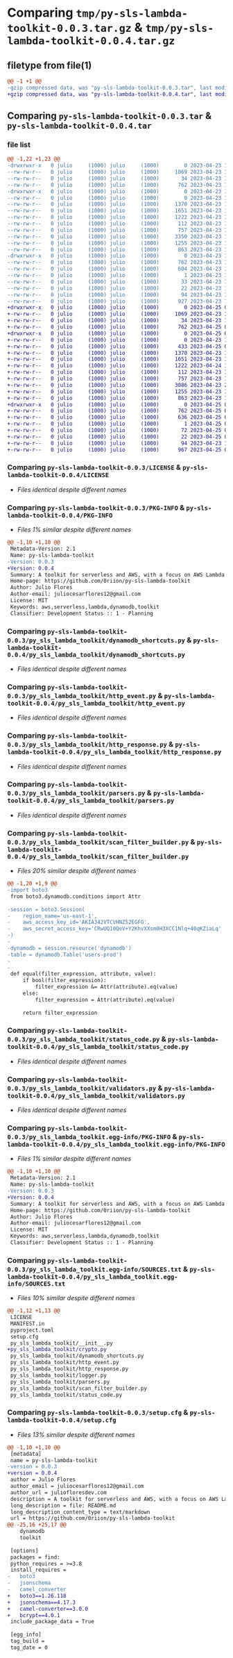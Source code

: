 # Comparing `tmp/py-sls-lambda-toolkit-0.0.3.tar.gz` & `tmp/py-sls-lambda-toolkit-0.0.4.tar.gz`

## filetype from file(1)

```diff
@@ -1 +1 @@
-gzip compressed data, was "py-sls-lambda-toolkit-0.0.3.tar", last modified: Sun Apr 23 18:26:19 2023, max compression
+gzip compressed data, was "py-sls-lambda-toolkit-0.0.4.tar", last modified: Tue Apr 25 01:46:58 2023, max compression
```

## Comparing `py-sls-lambda-toolkit-0.0.3.tar` & `py-sls-lambda-toolkit-0.0.4.tar`

### file list

```diff
@@ -1,22 +1,23 @@
-drwxrwxr-x   0 julio     (1000) julio     (1000)        0 2023-04-23 18:26:19.318116 py-sls-lambda-toolkit-0.0.3/
--rw-rw-r--   0 julio     (1000) julio     (1000)     1069 2023-04-23 17:34:15.000000 py-sls-lambda-toolkit-0.0.3/LICENSE
--rw-rw-r--   0 julio     (1000) julio     (1000)       34 2023-04-23 18:05:48.000000 py-sls-lambda-toolkit-0.0.3/MANIFEST.in
--rw-rw-r--   0 julio     (1000) julio     (1000)      762 2023-04-23 18:26:19.318116 py-sls-lambda-toolkit-0.0.3/PKG-INFO
-drwxrwxr-x   0 julio     (1000) julio     (1000)        0 2023-04-23 18:26:19.318116 py-sls-lambda-toolkit-0.0.3/py_sls_lambda_toolkit/
--rw-rw-r--   0 julio     (1000) julio     (1000)        0 2023-04-23 17:11:35.000000 py-sls-lambda-toolkit-0.0.3/py_sls_lambda_toolkit/__init__.py
--rw-rw-r--   0 julio     (1000) julio     (1000)     1370 2023-04-23 17:11:56.000000 py-sls-lambda-toolkit-0.0.3/py_sls_lambda_toolkit/dynamodb_shortcuts.py
--rw-rw-r--   0 julio     (1000) julio     (1000)     1651 2023-04-23 17:11:56.000000 py-sls-lambda-toolkit-0.0.3/py_sls_lambda_toolkit/http_event.py
--rw-rw-r--   0 julio     (1000) julio     (1000)     1222 2023-04-23 17:11:56.000000 py-sls-lambda-toolkit-0.0.3/py_sls_lambda_toolkit/http_response.py
--rw-rw-r--   0 julio     (1000) julio     (1000)      112 2023-04-23 17:11:56.000000 py-sls-lambda-toolkit-0.0.3/py_sls_lambda_toolkit/logger.py
--rw-rw-r--   0 julio     (1000) julio     (1000)      757 2023-04-23 17:11:56.000000 py-sls-lambda-toolkit-0.0.3/py_sls_lambda_toolkit/parsers.py
--rw-rw-r--   0 julio     (1000) julio     (1000)     3350 2023-04-23 17:11:56.000000 py-sls-lambda-toolkit-0.0.3/py_sls_lambda_toolkit/scan_filter_builder.py
--rw-rw-r--   0 julio     (1000) julio     (1000)     1255 2023-04-23 17:11:56.000000 py-sls-lambda-toolkit-0.0.3/py_sls_lambda_toolkit/status_code.py
--rw-rw-r--   0 julio     (1000) julio     (1000)      863 2023-04-23 17:11:56.000000 py-sls-lambda-toolkit-0.0.3/py_sls_lambda_toolkit/validators.py
-drwxrwxr-x   0 julio     (1000) julio     (1000)        0 2023-04-23 18:26:19.318116 py-sls-lambda-toolkit-0.0.3/py_sls_lambda_toolkit.egg-info/
--rw-rw-r--   0 julio     (1000) julio     (1000)      762 2023-04-23 18:26:19.000000 py-sls-lambda-toolkit-0.0.3/py_sls_lambda_toolkit.egg-info/PKG-INFO
--rw-rw-r--   0 julio     (1000) julio     (1000)      604 2023-04-23 18:26:19.000000 py-sls-lambda-toolkit-0.0.3/py_sls_lambda_toolkit.egg-info/SOURCES.txt
--rw-rw-r--   0 julio     (1000) julio     (1000)        1 2023-04-23 18:26:19.000000 py-sls-lambda-toolkit-0.0.3/py_sls_lambda_toolkit.egg-info/dependency_links.txt
--rw-rw-r--   0 julio     (1000) julio     (1000)       33 2023-04-23 18:26:19.000000 py-sls-lambda-toolkit-0.0.3/py_sls_lambda_toolkit.egg-info/requires.txt
--rw-rw-r--   0 julio     (1000) julio     (1000)       22 2023-04-23 18:26:19.000000 py-sls-lambda-toolkit-0.0.3/py_sls_lambda_toolkit.egg-info/top_level.txt
--rw-rw-r--   0 julio     (1000) julio     (1000)       94 2023-04-23 17:31:48.000000 py-sls-lambda-toolkit-0.0.3/pyproject.toml
--rw-rw-r--   0 julio     (1000) julio     (1000)      927 2023-04-23 18:26:19.318116 py-sls-lambda-toolkit-0.0.3/setup.cfg
+drwxrwxr-x   0 julio     (1000) julio     (1000)        0 2023-04-25 01:46:58.951875 py-sls-lambda-toolkit-0.0.4/
+-rw-rw-r--   0 julio     (1000) julio     (1000)     1069 2023-04-23 17:34:15.000000 py-sls-lambda-toolkit-0.0.4/LICENSE
+-rw-rw-r--   0 julio     (1000) julio     (1000)       34 2023-04-23 18:05:48.000000 py-sls-lambda-toolkit-0.0.4/MANIFEST.in
+-rw-rw-r--   0 julio     (1000) julio     (1000)      762 2023-04-25 01:46:58.951875 py-sls-lambda-toolkit-0.0.4/PKG-INFO
+drwxrwxr-x   0 julio     (1000) julio     (1000)        0 2023-04-25 01:46:58.951875 py-sls-lambda-toolkit-0.0.4/py_sls_lambda_toolkit/
+-rw-rw-r--   0 julio     (1000) julio     (1000)        0 2023-04-23 17:11:35.000000 py-sls-lambda-toolkit-0.0.4/py_sls_lambda_toolkit/__init__.py
+-rw-rw-r--   0 julio     (1000) julio     (1000)      433 2023-04-25 01:10:01.000000 py-sls-lambda-toolkit-0.0.4/py_sls_lambda_toolkit/crypto.py
+-rw-rw-r--   0 julio     (1000) julio     (1000)     1370 2023-04-23 17:11:56.000000 py-sls-lambda-toolkit-0.0.4/py_sls_lambda_toolkit/dynamodb_shortcuts.py
+-rw-rw-r--   0 julio     (1000) julio     (1000)     1651 2023-04-23 17:11:56.000000 py-sls-lambda-toolkit-0.0.4/py_sls_lambda_toolkit/http_event.py
+-rw-rw-r--   0 julio     (1000) julio     (1000)     1222 2023-04-24 15:55:29.000000 py-sls-lambda-toolkit-0.0.4/py_sls_lambda_toolkit/http_response.py
+-rw-rw-r--   0 julio     (1000) julio     (1000)      112 2023-04-23 17:11:56.000000 py-sls-lambda-toolkit-0.0.4/py_sls_lambda_toolkit/logger.py
+-rw-rw-r--   0 julio     (1000) julio     (1000)      757 2023-04-23 17:11:56.000000 py-sls-lambda-toolkit-0.0.4/py_sls_lambda_toolkit/parsers.py
+-rw-rw-r--   0 julio     (1000) julio     (1000)     3086 2023-04-23 20:42:46.000000 py-sls-lambda-toolkit-0.0.4/py_sls_lambda_toolkit/scan_filter_builder.py
+-rw-rw-r--   0 julio     (1000) julio     (1000)     1255 2023-04-23 17:11:56.000000 py-sls-lambda-toolkit-0.0.4/py_sls_lambda_toolkit/status_code.py
+-rw-rw-r--   0 julio     (1000) julio     (1000)      863 2023-04-23 17:11:56.000000 py-sls-lambda-toolkit-0.0.4/py_sls_lambda_toolkit/validators.py
+drwxrwxr-x   0 julio     (1000) julio     (1000)        0 2023-04-25 01:46:58.951875 py-sls-lambda-toolkit-0.0.4/py_sls_lambda_toolkit.egg-info/
+-rw-rw-r--   0 julio     (1000) julio     (1000)      762 2023-04-25 01:46:58.000000 py-sls-lambda-toolkit-0.0.4/py_sls_lambda_toolkit.egg-info/PKG-INFO
+-rw-rw-r--   0 julio     (1000) julio     (1000)      636 2023-04-25 01:46:58.000000 py-sls-lambda-toolkit-0.0.4/py_sls_lambda_toolkit.egg-info/SOURCES.txt
+-rw-rw-r--   0 julio     (1000) julio     (1000)        1 2023-04-25 01:46:58.000000 py-sls-lambda-toolkit-0.0.4/py_sls_lambda_toolkit.egg-info/dependency_links.txt
+-rw-rw-r--   0 julio     (1000) julio     (1000)       72 2023-04-25 01:46:58.000000 py-sls-lambda-toolkit-0.0.4/py_sls_lambda_toolkit.egg-info/requires.txt
+-rw-rw-r--   0 julio     (1000) julio     (1000)       22 2023-04-25 01:46:58.000000 py-sls-lambda-toolkit-0.0.4/py_sls_lambda_toolkit.egg-info/top_level.txt
+-rw-rw-r--   0 julio     (1000) julio     (1000)       94 2023-04-23 17:31:48.000000 py-sls-lambda-toolkit-0.0.4/pyproject.toml
+-rw-rw-r--   0 julio     (1000) julio     (1000)      967 2023-04-25 01:46:58.951875 py-sls-lambda-toolkit-0.0.4/setup.cfg
```

### Comparing `py-sls-lambda-toolkit-0.0.3/LICENSE` & `py-sls-lambda-toolkit-0.0.4/LICENSE`

 * *Files identical despite different names*

### Comparing `py-sls-lambda-toolkit-0.0.3/PKG-INFO` & `py-sls-lambda-toolkit-0.0.4/PKG-INFO`

 * *Files 1% similar despite different names*

```diff
@@ -1,10 +1,10 @@
 Metadata-Version: 2.1
 Name: py-sls-lambda-toolkit
-Version: 0.0.3
+Version: 0.0.4
 Summary: A toolkit for serverless and AWS, with a focus on AWS Lambda and dynamodb.
 Home-page: https://github.com/0riion/py-sls-lambda-toolkit
 Author: Julio Flores
 Author-email: juliocesarflores12@gmail.com
 License: MIT
 Keywords: aws,serverless,lambda,dynamodb,toolkit
 Classifier: Development Status :: 1 - Planning
```

### Comparing `py-sls-lambda-toolkit-0.0.3/py_sls_lambda_toolkit/dynamodb_shortcuts.py` & `py-sls-lambda-toolkit-0.0.4/py_sls_lambda_toolkit/dynamodb_shortcuts.py`

 * *Files identical despite different names*

### Comparing `py-sls-lambda-toolkit-0.0.3/py_sls_lambda_toolkit/http_event.py` & `py-sls-lambda-toolkit-0.0.4/py_sls_lambda_toolkit/http_event.py`

 * *Files identical despite different names*

### Comparing `py-sls-lambda-toolkit-0.0.3/py_sls_lambda_toolkit/http_response.py` & `py-sls-lambda-toolkit-0.0.4/py_sls_lambda_toolkit/http_response.py`

 * *Files identical despite different names*

### Comparing `py-sls-lambda-toolkit-0.0.3/py_sls_lambda_toolkit/parsers.py` & `py-sls-lambda-toolkit-0.0.4/py_sls_lambda_toolkit/parsers.py`

 * *Files identical despite different names*

### Comparing `py-sls-lambda-toolkit-0.0.3/py_sls_lambda_toolkit/scan_filter_builder.py` & `py-sls-lambda-toolkit-0.0.4/py_sls_lambda_toolkit/scan_filter_builder.py`

 * *Files 20% similar despite different names*

```diff
@@ -1,20 +1,9 @@
-import boto3
 from boto3.dynamodb.conditions import Attr
 
-session = boto3.Session(
-    region_name='us-east-1',
-    aws_access_key_id='AKIA342VTCVHNZ52EGFG',
-    aws_secret_access_key='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'
-)
-
-dynamodb = session.resource('dynamodb')
-table = dynamodb.Table('users-prod')
-
-
 def equal(filter_expression, attribute, value):
     if bool(filter_expression):
         filter_expression &= Attr(attribute).eq(value)
     else:
         filter_expression = Attr(attribute).eq(value)
 
     return filter_expression
```

### Comparing `py-sls-lambda-toolkit-0.0.3/py_sls_lambda_toolkit/status_code.py` & `py-sls-lambda-toolkit-0.0.4/py_sls_lambda_toolkit/status_code.py`

 * *Files identical despite different names*

### Comparing `py-sls-lambda-toolkit-0.0.3/py_sls_lambda_toolkit/validators.py` & `py-sls-lambda-toolkit-0.0.4/py_sls_lambda_toolkit/validators.py`

 * *Files identical despite different names*

### Comparing `py-sls-lambda-toolkit-0.0.3/py_sls_lambda_toolkit.egg-info/PKG-INFO` & `py-sls-lambda-toolkit-0.0.4/py_sls_lambda_toolkit.egg-info/PKG-INFO`

 * *Files 1% similar despite different names*

```diff
@@ -1,10 +1,10 @@
 Metadata-Version: 2.1
 Name: py-sls-lambda-toolkit
-Version: 0.0.3
+Version: 0.0.4
 Summary: A toolkit for serverless and AWS, with a focus on AWS Lambda and dynamodb.
 Home-page: https://github.com/0riion/py-sls-lambda-toolkit
 Author: Julio Flores
 Author-email: juliocesarflores12@gmail.com
 License: MIT
 Keywords: aws,serverless,lambda,dynamodb,toolkit
 Classifier: Development Status :: 1 - Planning
```

### Comparing `py-sls-lambda-toolkit-0.0.3/py_sls_lambda_toolkit.egg-info/SOURCES.txt` & `py-sls-lambda-toolkit-0.0.4/py_sls_lambda_toolkit.egg-info/SOURCES.txt`

 * *Files 10% similar despite different names*

```diff
@@ -1,12 +1,13 @@
 LICENSE
 MANIFEST.in
 pyproject.toml
 setup.cfg
 py_sls_lambda_toolkit/__init__.py
+py_sls_lambda_toolkit/crypto.py
 py_sls_lambda_toolkit/dynamodb_shortcuts.py
 py_sls_lambda_toolkit/http_event.py
 py_sls_lambda_toolkit/http_response.py
 py_sls_lambda_toolkit/logger.py
 py_sls_lambda_toolkit/parsers.py
 py_sls_lambda_toolkit/scan_filter_builder.py
 py_sls_lambda_toolkit/status_code.py
```

### Comparing `py-sls-lambda-toolkit-0.0.3/setup.cfg` & `py-sls-lambda-toolkit-0.0.4/setup.cfg`

 * *Files 13% similar despite different names*

```diff
@@ -1,10 +1,10 @@
 [metadata]
 name = py-sls-lambda-toolkit
-version = 0.0.3
+version = 0.0.4
 author = Julio Flores
 author_email = juliocesarflores12@gmail.com
 author_url = juliofloresdev.com
 description = A toolkit for serverless and AWS, with a focus on AWS Lambda and dynamodb.
 long_description = file: README.md
 long_description_content_type = text/markdown
 url = https://github.com/0riion/py-sls-lambda-toolkit
@@ -25,16 +25,17 @@
 	dynamodb
 	toolkit
 
 [options]
 packages = find:
 python_requires = >=3.8
 install_requires = 
-	boto3
-	jsonschema
-	camel_converter
+	boto3==1.26.118
+	jsonschema==4.17.3
+	camel-converter==3.0.0
+	bcrypt==4.0.1
 include_package_data = True
 
 [egg_info]
 tag_build = 
 tag_date = 0
```

